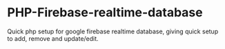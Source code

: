 # PHP-Firebase-realtime-database
Quick php setup for google firebase realtime database, giving quick setup to add, remove and update/edit. 
